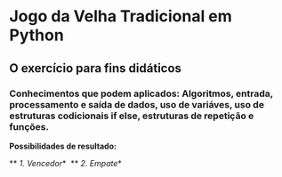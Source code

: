 # Jogo da Velha Tradicional em Python

## O exercício para fins didáticos

### Conhecimentos que  podem aplicados: Algoritmos, entrada, processamento e saída de dados, uso de variáves, uso de estruturas codicionais if else, estruturas de repetição e funções.

**Possibilidades de resultado:**

** *1. Vencedor** 
** *2. Empate**